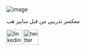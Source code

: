 
![image](https://github.com/cyber6l/eCTHP/assets/131306259/f571fae5-6b02-4a87-8c91-808f3b1af1d5)

معكسر تدريبي من قبل سايبر هب 
 
 [<img src='https://cdn.jsdelivr.net/npm/simple-icons@3.0.1/icons/linkedin.svg' alt='linkedin' height='40'>](https://www.linkedin.com/in/talal-alqahtani-b757b1269/)  [<img src='https://cdn.jsdelivr.net/npm/simple-icons@3.0.1/icons/twitter.svg' alt='twitter' height='40'>](https://twitter.com/@cyber6l)

